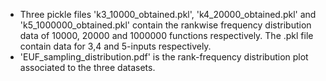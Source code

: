 - Three pickle files 'k3_10000_obtained.pkl', 'k4_20000_obtained.pkl' and 'k5_1000000_obtained.pkl' contain the rankwise frequency distribution data of 10000, 20000 and 1000000 functions respectively. The .pkl file contain data for 3,4 and 5-inputs respectively.
- 'EUF_sampling_distribution.pdf' is the rank-frequency distribution plot associated to the three datasets.
